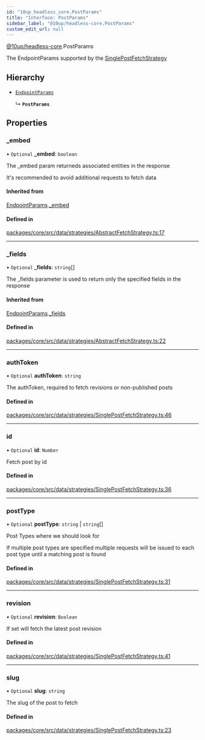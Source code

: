 ```yaml
---
id: "10up_headless_core.PostParams"
title: "Interface: PostParams"
sidebar_label: "@10up/headless-core.PostParams"
custom_edit_url: null
---
```


[@10up/headless-core](../modules/10up_headless_core.md).PostParams

The EndpointParams supported by the [SinglePostFetchStrategy](../classes/10up_headless_core.SinglePostFetchStrategy.md)

## Hierarchy

- [`EndpointParams`](10up_headless_core.EndpointParams.md)

  ↳ **`PostParams`**

## Properties

### \_embed

• `Optional` **\_embed**: `boolean`

The _embed param returneds associated entities in the response

It's recommended to avoid additional requests to fetch data

#### Inherited from

[EndpointParams](10up_headless_core.EndpointParams.md).[_embed](10up_headless_core.EndpointParams.md#_embed)

#### Defined in

[packages/core/src/data/strategies/AbstractFetchStrategy.ts:17](https://github.com/10up/headless/blob/2a6e2a0/packages/core/src/data/strategies/AbstractFetchStrategy.ts#L17)

___

### \_fields

• `Optional` **\_fields**: `string`[]

The _fields parameter is used to return only the specified fields in the response

#### Inherited from

[EndpointParams](10up_headless_core.EndpointParams.md).[_fields](10up_headless_core.EndpointParams.md#_fields)

#### Defined in

[packages/core/src/data/strategies/AbstractFetchStrategy.ts:22](https://github.com/10up/headless/blob/2a6e2a0/packages/core/src/data/strategies/AbstractFetchStrategy.ts#L22)

___

### authToken

• `Optional` **authToken**: `string`

The authToken, required to fetch revisions or non-published posts

#### Defined in

[packages/core/src/data/strategies/SinglePostFetchStrategy.ts:46](https://github.com/10up/headless/blob/2a6e2a0/packages/core/src/data/strategies/SinglePostFetchStrategy.ts#L46)

___

### id

• `Optional` **id**: `Number`

Fetch post by id

#### Defined in

[packages/core/src/data/strategies/SinglePostFetchStrategy.ts:36](https://github.com/10up/headless/blob/2a6e2a0/packages/core/src/data/strategies/SinglePostFetchStrategy.ts#L36)

___

### postType

• `Optional` **postType**: `string` \| `string`[]

Post Types where we should look for

If multiple post types are specified
multiple requests will be issued to each post type until a matching post is found

#### Defined in

[packages/core/src/data/strategies/SinglePostFetchStrategy.ts:31](https://github.com/10up/headless/blob/2a6e2a0/packages/core/src/data/strategies/SinglePostFetchStrategy.ts#L31)

___

### revision

• `Optional` **revision**: `Boolean`

If set will fetch the latest post revision

#### Defined in

[packages/core/src/data/strategies/SinglePostFetchStrategy.ts:41](https://github.com/10up/headless/blob/2a6e2a0/packages/core/src/data/strategies/SinglePostFetchStrategy.ts#L41)

___

### slug

• `Optional` **slug**: `string`

The slug of the post to fetch

#### Defined in

[packages/core/src/data/strategies/SinglePostFetchStrategy.ts:23](https://github.com/10up/headless/blob/2a6e2a0/packages/core/src/data/strategies/SinglePostFetchStrategy.ts#L23)
